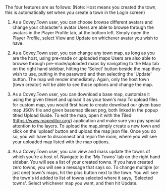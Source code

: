 The four features are as follows: (Note: Host means you created the town, this is automatically set
when you create a town in the Login screen)

1. As a Covey.Town user, you can choose browse different avatars and change your character's avatar
   Users are able to browse through the avatars in the Player Profile tab, at the bottom left.
   Simply open the Player Profile, select View and Update on whichever avatar you wish to have.

2. As a Covey.Town user, you can change any town map, as long as you are the host, using pre-made or
   uploaded maps Users are also able to browse through pre-made/uploaded maps by navigating to the
   Map tab on the right hand sidebar, hitting the 'Select' button beside the map they wish to use,
   putting in the password and then selecting the 'Update' button. The map will render immediately.
   Again, only the host town (town creator) will be able to see those options and change the map.

3. As a Covey.Town user, you can download a base map, customize it using the given tileset and
   upload it as your town's map To upload files for custom map, you would first have to create
   download our given base map JSON file and given basemap tileset png, both linked in the popup
   titled Upload Guide. To edit the map, open it with the Tiled (https://www.mapeditor.org/)
   application and make sure you pay special attention to the layers. To upload the map,simply
   create a new town and click on the 'upload' button and upload the map json file. Once you do so,
   you will have to disconnect and rejoin the room, where you will see your uploaded map listed with
   the map options.

4. As a Covey.Town user, you can view and mass update the towns of which you're a host of. Navigate
   to the 'My Towns' tab on the right hand sidebar. You will see a list of your created towns. If
   you have created zero towns, you will see a message that says so. To change multiple (or just
   one) town's maps, hit the plus button next to the town. You will see the town's id added to list
   of towns selected where it says, 'Selected towns'. Select whichever map you want, and then hit
   Update.
